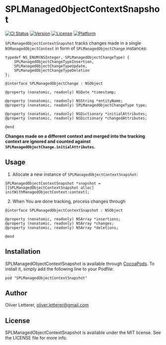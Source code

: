 # SPLManagedObjectContextSnapshot

[![CI Status](http://img.shields.io/travis/OliverLetterer/SPLManagedObjectContextSnapshot.svg?style=flat)](https://travis-ci.org/OliverLetterer/SPLManagedObjectContextSnapshot)
[![Version](https://img.shields.io/cocoapods/v/SPLManagedObjectContextSnapshot.svg?style=flat)](http://cocoadocs.org/docsets/SPLManagedObjectContextSnapshot)
[![License](https://img.shields.io/cocoapods/l/SPLManagedObjectContextSnapshot.svg?style=flat)](http://cocoadocs.org/docsets/SPLManagedObjectContextSnapshot)
[![Platform](https://img.shields.io/cocoapods/p/SPLManagedObjectContextSnapshot.svg?style=flat)](http://cocoadocs.org/docsets/SPLManagedObjectContextSnapshot)

`SPLManagedObjectContextSnapshot` tracks changes made in a single `NSManagedObjectContext` in form of `SPLManagedObjectChange` instances:

```objc
typedef NS_ENUM(NSInteger, SPLManagedObjectChangeType) {
    SPLManagedObjectChangeTypeInsertion,
    SPLManagedObjectChangeTypeUpdate,
    SPLManagedObjectChangeTypeDeletion
};

@interface SPLManagedObjectChange : NSObject

@property (nonatomic, readonly) NSDate *timestamp;

@property (nonatomic, readonly) NSString *entityName;
@property (nonatomic, readonly) SPLManagedObjectChangeType type;

@property (nonatomic, readonly) NSDictionary *initialAttributes;
@property (nonatomic, readonly) NSDictionary *changedAttributes;

@end
```

__Changes made on a different context and merged into the tracking context are ignored and counted against `SPLManagedObjectChange.initialAttributes`.__

## Usage

1. Allocate a new instance of `SPLManagedObjectContextSnapshot`:

```objc
SPLManagedObjectContextSnapshot *snapshot = [[SPLManagedObjectContextSnapshot alloc] initWithManagedObjectContext:context];
```

2. When You are done tracking, process changes through

```objc
@interface SPLManagedObjectContextSnapshot : NSObject

@property (nonatomic, readonly) NSArray *insertions;
@property (nonatomic, readonly) NSArray *changes;
@property (nonatomic, readonly) NSArray *deletions;

@end
```

## Installation

SPLManagedObjectContextSnapshot is available through [CocoaPods](http://cocoapods.org). To install
it, simply add the following line to your Podfile:

    pod "SPLManagedObjectContextSnapshot"

## Author

Oliver Letterer, oliver.letterer@gmail.com

## License

SPLManagedObjectContextSnapshot is available under the MIT license. See the LICENSE file for more info.
